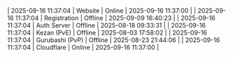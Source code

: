 | 2025-09-16 11:37:04 | Website | Online | 2025-09-16 11:37:00 |
| 2025-09-16 11:37:04 | Registration | Offline | 2025-09-09 16:40:23 |
| 2025-09-16 11:37:04 | Auth Server | Offline | 2025-08-18 09:33:31 |
| 2025-09-16 11:37:04 | Kezan (PvE) | Offline | 2025-08-03 17:58:02 |
| 2025-09-16 11:37:04 | Gurubashi (PvP) | Offline | 2025-08-23 21:44:06 |
| 2025-09-16 11:37:04 | Cloudflare | Online | 2025-09-16 11:37:00 |
